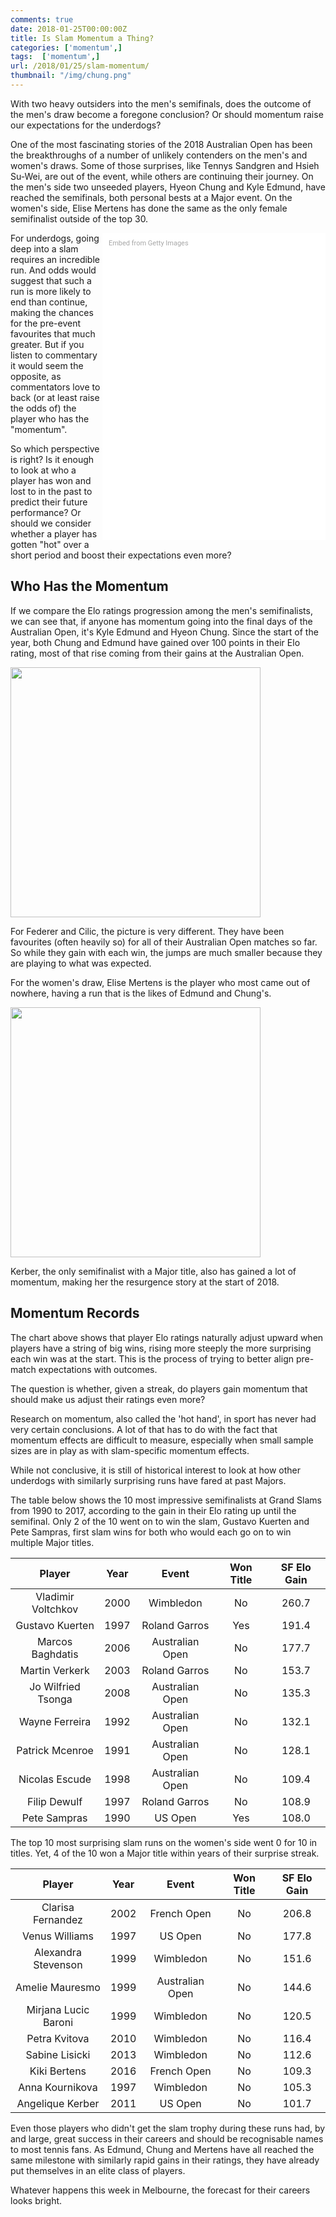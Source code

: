 ```yaml
---
comments: true
date: 2018-01-25T00:00:00Z
title: Is Slam Momentum a Thing?
categories: ['momentum',]
tags:  ['momentum',]
url: /2018/01/25/slam-momentum/
thumbnail: "/img/chung.png"
---
```


With two heavy outsiders into the men's semifinals, does the outcome of the men's draw become a foregone conclusion? Or should momentum raise our expectations for the underdogs? 


<!--more-->


One of the most fascinating stories of the 2018 Australian Open has been the breakthroughs of a number of unlikely contenders on the men's and women's draws. Some of those surprises, like Tennys Sandgren and Hsieh Su-Wei, are out of the event, while others are continuing their journey. On the men's side two unseeded players, Hyeon Chung and Kyle Edmund, have reached the semifinals, both personal bests at a Major event. On the women's side, Elise Mertens has done the same as the only female semifinalist outside of the top 30. 

<div class="getty embed image" style="background-color:#fff;display:inline-block;font-family:Roboto,sans-serif;color:#a7a7a7;font-size:11px;width:100%;max-width:337px; float: right; padding: 2%;"><div style="padding:0;margin:0;text-align:left;"><a href="http://www.gettyimages.com.au/detail/909478008" target="_blank" style="color:#a7a7a7;text-decoration:none;font-weight:normal !important;border:none;display:inline-block;">Embed from Getty Images</a></div><div style="overflow:hidden;position:relative;height:0;padding:135.92677% 0 0 0;width:100%;"><iframe src="//embed.gettyimages.com/embed/909478008?et=yNsg9JQcTjZDLvQVjY-yCw&tld=com.au&sig=koQIkZ7cFTmNQckUqXlteDhESyr94MWdRYwaxvWhogc=&caption=true&ver=1" scrolling="no" frameborder="0" width="437" height="594" style="display:inline-block;position:absolute;top:0;left:0;width:100%;height:100%;margin:0;"></iframe></div></div>

For underdogs, going deep into a slam requires an incredible run. And odds would suggest that such a run is more likely to end than continue, making the chances for the pre-event favourites that much greater. But if you listen to commentary it would seem the opposite, as commentators love to back (or at least raise the odds of) the player who has the "momentum". 

So which perspective is right? Is it enough to look at who a player has won and lost to in the past to predict their future performance? Or should we consider whether a player has gotten "hot" over a short period and boost their expectations even more?

## Who Has the Momentum

If we compare the Elo ratings progression among the men's semifinalists, we can see that, if anyone has momentum going into the final days of the Australian Open, it's Kyle Edmund and Hyeon Chung. Since the start of the year, both Chung and Edmund have gained over 100 points in their Elo rating, most of that rise coming from their gains at the Australian Open.

<div>
<img src="/img/elo_gain.png" width=400 />
</div>


For Federer and Cilic, the picture is very different. They have been favourites (often heavily so) for all of their Australian Open matches so far. So while they gain with each win, the jumps are much smaller because they are playing to what was expected.

For the women's draw, Elise Mertens is the player who most came out of nowhere, having a run that is the likes of Edmund and Chung's. 

<div>
<img src="/img/elo_gain_women.png" width=400 />
</div>

Kerber, the only semifinalist with a Major title, also has gained a lot of momentum, making her the resurgence story at the start of 2018.

## Momentum Records

The chart above shows that player Elo ratings naturally adjust upward when players have a string of big wins, rising more steeply the more surprising each win was at the start. This is the process of trying to better align pre-match expectations with outcomes.

The question is whether, given a streak, do players gain momentum that should make us adjust their ratings even more?

Research on momentum, also called the 'hot hand', in sport has never had very certain conclusions. A lot of that has to do with the fact that momentum effects are difficult to measure, especially when small sample sizes are in play as with slam-specific momentum effects.

While not conclusive, it is still of historical interest to look at how other underdogs with similarly surprising runs have fared at past Majors. 

The table below shows the 10 most impressive semifinalists at Grand Slams from 1990 to 2017, according to the gain in their Elo rating up until the semifinal. Only 2 of the 10 went on to win the slam, Gustavo Kuerten and Pete Sampras, first slam wins for both who would each go on to win multiple Major titles. 

<table class="table table-striped" style="width: auto !important; margin-left: auto; margin-right: auto;">
<thead><tr>
<th style="text-align:center;"> Player </th>
<th style="text-align:center;"> Year </th>
<th style="text-align:center;"> Event </th>
<th style="text-align:center;"> Won Title </th>
<th style="text-align:center;"> SF Elo Gain </th>
</tr></thead>
<tbody>
<tr>
<td style="text-align:center;"> Vladimir Voltchkov </td>
<td style="text-align:center;"> 2000 </td>
<td style="text-align:center;"> Wimbledon </td>
<td style="text-align:center;"> No </td>
<td style="text-align:center;"> 260.7 </td>
</tr>
<tr>
<td style="text-align:center;"> Gustavo Kuerten </td>
<td style="text-align:center;"> 1997 </td>
<td style="text-align:center;"> Roland Garros </td>
<td style="text-align:center;"> Yes </td>
<td style="text-align:center;"> 191.4 </td>
</tr>
<tr>
<td style="text-align:center;"> Marcos Baghdatis </td>
<td style="text-align:center;"> 2006 </td>
<td style="text-align:center;"> Australian Open </td>
<td style="text-align:center;"> No </td>
<td style="text-align:center;"> 177.7 </td>
</tr>
<tr>
<td style="text-align:center;"> Martin Verkerk </td>
<td style="text-align:center;"> 2003 </td>
<td style="text-align:center;"> Roland Garros </td>
<td style="text-align:center;"> No </td>
<td style="text-align:center;"> 153.7 </td>
</tr>
<tr>
<td style="text-align:center;"> Jo Wilfried Tsonga </td>
<td style="text-align:center;"> 2008 </td>
<td style="text-align:center;"> Australian Open </td>
<td style="text-align:center;"> No </td>
<td style="text-align:center;"> 135.3 </td>
</tr>
<tr>
<td style="text-align:center;"> Wayne Ferreira </td>
<td style="text-align:center;"> 1992 </td>
<td style="text-align:center;"> Australian Open </td>
<td style="text-align:center;"> No </td>
<td style="text-align:center;"> 132.1 </td>
</tr>
<tr>
<td style="text-align:center;"> Patrick Mcenroe </td>
<td style="text-align:center;"> 1991 </td>
<td style="text-align:center;"> Australian Open </td>
<td style="text-align:center;"> No </td>
<td style="text-align:center;"> 128.1 </td>
</tr>
<tr>
<td style="text-align:center;"> Nicolas Escude </td>
<td style="text-align:center;"> 1998 </td>
<td style="text-align:center;"> Australian Open </td>
<td style="text-align:center;"> No </td>
<td style="text-align:center;"> 109.4 </td>
</tr>
<tr>
<td style="text-align:center;"> Filip Dewulf </td>
<td style="text-align:center;"> 1997 </td>
<td style="text-align:center;"> Roland Garros </td>
<td style="text-align:center;"> No </td>
<td style="text-align:center;"> 108.9 </td>
</tr>
<tr>
<td style="text-align:center;"> Pete Sampras </td>
<td style="text-align:center;"> 1990 </td>
<td style="text-align:center;"> US Open </td>
<td style="text-align:center;"> Yes </td>
<td style="text-align:center;"> 108.0 </td>
</tr>
</tbody>
</table>

The top 10 most surprising slam runs on the women's side went 0 for 10 in titles. Yet, 4 of the 10 won a Major title within years of their surprise streak.


<table class="table table-striped" style="width: auto !important; margin-left: auto; margin-right: auto;">
<thead><tr>
<th style="text-align:center;"> Player </th>
<th style="text-align:center;"> Year </th>
<th style="text-align:center;"> Event </th>
<th style="text-align:center;"> Won Title </th>
<th style="text-align:center;"> SF Elo Gain </th>
</tr></thead>
<tbody>
<tr>
<td style="text-align:center;"> Clarisa Fernandez </td>
<td style="text-align:center;"> 2002 </td>
<td style="text-align:center;"> French Open </td>
<td style="text-align:center;"> No </td>
<td style="text-align:center;"> 206.8 </td>
</tr>
<tr>
<td style="text-align:center;"> Venus Williams </td>
<td style="text-align:center;"> 1997 </td>
<td style="text-align:center;"> US Open </td>
<td style="text-align:center;"> No </td>
<td style="text-align:center;"> 177.8 </td>
</tr>
<tr>
<td style="text-align:center;"> Alexandra Stevenson </td>
<td style="text-align:center;"> 1999 </td>
<td style="text-align:center;"> Wimbledon </td>
<td style="text-align:center;"> No </td>
<td style="text-align:center;"> 151.6 </td>
</tr>
<tr>
<td style="text-align:center;"> Amelie Mauresmo </td>
<td style="text-align:center;"> 1999 </td>
<td style="text-align:center;"> Australian Open </td>
<td style="text-align:center;"> No </td>
<td style="text-align:center;"> 144.6 </td>
</tr>
<tr>
<td style="text-align:center;"> Mirjana Lucic Baroni</td>
<td style="text-align:center;"> 1999 </td>
<td style="text-align:center;"> Wimbledon </td>
<td style="text-align:center;"> No </td>
<td style="text-align:center;"> 120.5 </td>
</tr>
<tr>
<td style="text-align:center;"> Petra Kvitova </td>
<td style="text-align:center;"> 2010 </td>
<td style="text-align:center;"> Wimbledon </td>
<td style="text-align:center;"> No </td>
<td style="text-align:center;"> 116.4 </td>
</tr>
<tr>
<td style="text-align:center;"> Sabine Lisicki </td>
<td style="text-align:center;"> 2013 </td>
<td style="text-align:center;"> Wimbledon </td>
<td style="text-align:center;"> No </td>
<td style="text-align:center;"> 112.6 </td>
</tr>
<tr>
<td style="text-align:center;"> Kiki Bertens </td>
<td style="text-align:center;"> 2016 </td>
<td style="text-align:center;"> French Open </td>
<td style="text-align:center;"> No </td>
<td style="text-align:center;"> 109.3 </td>
</tr>
<tr>
<td style="text-align:center;"> Anna Kournikova </td>
<td style="text-align:center;"> 1997 </td>
<td style="text-align:center;"> Wimbledon </td>
<td style="text-align:center;"> No </td>
<td style="text-align:center;"> 105.3 </td>
</tr>
<tr>
<td style="text-align:center;"> Angelique Kerber </td>
<td style="text-align:center;"> 2011 </td>
<td style="text-align:center;"> US Open </td>
<td style="text-align:center;"> No </td>
<td style="text-align:center;"> 101.7 </td>
</tr>
</tbody>
</table>


Even those players who didn't get the slam trophy during these runs had, by and large, great success in their careers and should be recognisable names to most tennis fans. As Edmund, Chung and Mertens have all reached the same milestone with similarly rapid gains in their ratings, they have already put themselves in an elite class of players. 

Whatever happens this week in Melbourne, the forecast for their careers looks bright.


